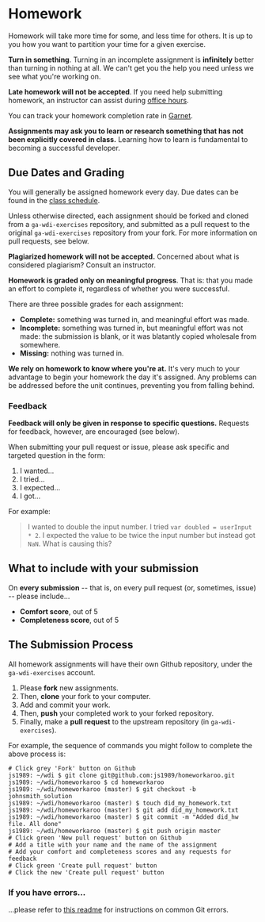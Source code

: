 # Homework

Homework will take more time for some, and less time for others. It is up to you how you want to partition your time for a given exercise.

**Turn in something**. Turning in an incomplete assignment is **infinitely** better than turning in nothing at all. We can't get you the help you need unless we see what you're working on.

**Late homework will not be accepted**. If you need help submitting homework, an instructor can assist during [office hours](https://github.com/ga-dc/wdi15/blob/master/office-hours.md).

You can track your homework completion rate in [Garnet](http://garnet.wdidc.org).

**Assignments may ask you to learn or research something that has not been explicitly covered in class.** Learning how to learn is fundamental to becoming a successful developer.

## Due Dates and Grading

You will generally be assigned homework every day. Due dates can be found in the [class schedule](https://ga-dc.github.io/wdi15).


Unless otherwise directed, each assignment should be forked and cloned from a `ga-wdi-exercises` repository, and submitted as a pull request to the original `ga-wdi-exercises` repository from your fork. For more information on pull requests, see below.

**Plagiarized homework will not be accepted.** Concerned about what is considered plagiarism? Consult an instructor.

**Homework is graded only on meaningful progress**. That is: that you made an effort to complete it, regardless of whether you were successful. 

There are three possible grades for each assignment:
- **Complete:** something was turned in, and meaningful effort was made.
- **Incomplete:** something was turned in, but meaningful effort was not made: the submission is blank, or it was blatantly copied wholesale from somewhere.
- **Missing:** nothing was turned in.

**We rely on homework to know where you're at.** It's very much to your advantage to begin your homework the day it's assigned. Any problems can be addressed before the unit continues, preventing you from falling behind.


### Feedback

**Feedback will only be given in response to specific questions.** Requests for feedback, however, are encouraged (see below).

When submitting your pull request or issue, please ask specific and targeted question in the form:

1. I wanted...
2. I tried...
3. I expected...
4. I got...


For example:

> I wanted to double the input number. I tried `var doubled = userInput * 2`. I expected the value to be twice the input number but instead got `NaN`. What is causing this?


## What to include with your submission

On **every submission** -- that is, on every pull request (or, sometimes, issue) -- please include...
- **Comfort score**, out of 5
- **Completeness score**, out of 5

## The Submission Process

All homework assignments will have their own Github repository, under the `ga-wdi-exercises` account.

1. Please **fork** new assignments.
2. Then, **clone** your fork to your computer.
3. Add and commit your work.
4. Then, **push** your completed work to your forked repository.
5. Finally, make a **pull request** to the upstream repository (in `ga-wdi-exercises`).

For example, the sequence of commands you might follow to complete the above process is:

```
# Click grey 'Fork' button on Github
js1989: ~/wdi $ git clone git@github.com:js1989/homeworkaroo.git
js1989: ~/wdi/homeworkaroo $ cd homeworkaroo
js1989: ~/wdi/homeworkaroo (master) $ git checkout -b johnsmith_solution
js1989: ~/wdi/homeworkaroo (master) $ touch did_my_homework.txt
js1989: ~/wdi/homeworkaroo (master) $ git add did_my_homework.txt
js1989: ~/wdi/homeworkaroo (master) $ git commit -m "Added did_hw file. All done"
js1989: ~/wdi/homeworkaroo (master) $ git push origin master
# Click green 'New pull request' button on Github
# Add a title with your name and the name of the assignment
# Add your comfort and completeness scores and any requests for feedback
# Click green 'Create pull request' button
# Click the new 'Create pull request' button
```

### If you have errors...

...please refer to [this readme](https://github.com/ga-wdi-lessons/git-review) for instructions on common Git errors.
